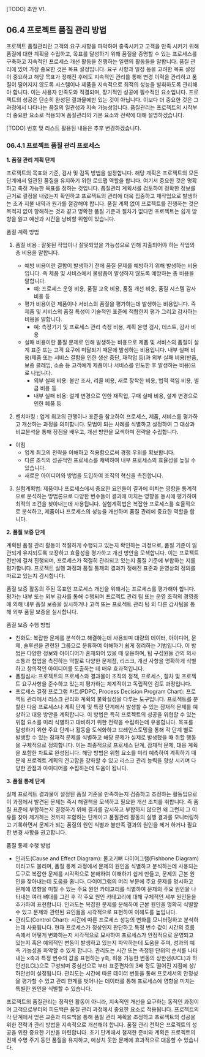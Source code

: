 [TODO] 초안 V1.

## 06.4 프로젝트 품질 관리 방법
프로젝트 품질관리란 고객의 요구 사항을 파악하여 충족시키고 고객을 만족 시키기 위해 품질에 대한 계획을 수립하고, 목표를 달성하기 위해 품질을 증명할 수 있는 프로세스를 구축하고 지속적인 프로세스 개선 활동을 진행하는 일련의 활동들을 말합니다. 품질 관리에 있어 가장 중요한 것은 목표 설정입니다. 요구 사항과 일정 등을 고려한 목표 설정이 중요하고 해당 목표가 정해진 후에도 지속적인 관리를 통해 변경 이력을 관리하고 품질이 떨어지지 않도록 시스템이나 제품을 지속적으로 최적의 성능을 발휘하도록 관리해야 합니다. 
이는 사용자 만족도와 직결되며, 장기적인 성공에 필수적인 요소입니다.
프로젝트의 성공은 단순히 완성된 결과물에만 있는 것이 아닙니다. 이보다 더 중요한 것은 그 과정에서 나타나는 품질의 일관성과 지속 가능성입니다. 품질관리는 프로젝트의 시작부터 중요한 요소로 적용되며 품질관리의 기본 요소와 전략에 대해 설명하겠습니다.

[TODO] 번호 및 리스트 활용된 내용은 추후 변경하겠습니다.
### 06.4.1 프로젝트 품질 관리 프로세스
**1. 품질 관리 계획 단계**

프로젝트의 목표와 기준, 검사 및 감독 방법을 설정합니다. 해당 계획은 프로젝트의 모든 단계에서 일관된 품질을 유지하기 위한 로드맵 역할을 합니다. 여기서 중요한 것은 명확하고 측정 가능한 목표를 정하는 것입니다. 품질관리 계획서를 검토하여 정확한 정보를 근거로 결정을 내렸는지 확인하고 프로젝트의 관리에 더욱 집중하고 재작업으로 발생하는 초과 지불 내역과 원가를 절감해야 합니다. 품질 계획 없이 프로젝트를 진행하는 것은 목적지 없이 항해하는 것과 같고 명확한 품질 기준과 절차가 없다면 프로젝트는 쉽게 방향을 잃고 예산과 시간을 낭비할 위험이 있습니다.

품질 계획 방법 
1. 품질 비용 : 잘못된 작업이나 잘못되었을 가능성으로 인해 지출되어야 하는 작업의 총 비용을 말합니다.
    - 예방 비용이란 결함이 발생하기 전에 품질 문제를 예방하기 위해 발생하는 비용입니다. 즉 제품 및 서비스에서 불량품이 발생하지 않도록 예방하는 총 비용을 말합니다.
        - 예: 프로세스 운영 비용, 품질 교육 비용, 품질 개선 비용, 품질 시스템 감사 비용 등
    - 평가 비용이란 제품이나 서비스의 품질을 평가하는데 발생하는 비용입니다. 즉 제품 및 서비스의 품질 특성이 기술적인 표준에 적합한지 평가 그리고 감사하는 비용을 말합니다.
        - 예: 측정기기 및 프로세스 관리 측정 비용, 계획 운영 검사, 테스트, 감사 비용
    - 실패 비용이란 품질 문제로 인해 발생하는 비용으로 제품 및 서비스의 품질이 설계 표준 또는 고객 요구에 미달되기 때문에 발생하는 비용입니다. 내부 실패 비용(제품 또는 서비스 결함을 인한 생산 중단, 재작업 등)과 외부 실패 비용(반품, 보증 클레임, 소송 등 고객에게 제품이나 서비스를 인도한 후 발생하는 비용)으로 나뉩니다.
        - 외부 실패 비용: 불만 조사, 리콜 비용, 새로 장착한 비용, 법적 책임 비용, 벌금 비용 등
        - 내부 실패 비용: 설계 변경으로 인한 재작업, 구매 실패 비용, 설계 변경으로 인한 폐품 등
    
2. 벤치마킹 : 업계 최고의 관행이나 표준을 참고하여 프로세스, 제품, 서비스를 평가하고 개선하는 과정을 의미합니다. 모범이 되는 사례를 식별하고 설정하여 그 대상과 비교분석을 통해 장점을 배우고, 개선 방안을 모색하며 전략을 수립합니다.
- 이점
    - 업계 최고의 전략을 이해하고 적용함으로써 경쟁 우위를 확보합니다.
    - 다른 조직의 성공적인 프로세스를 채택하여 내부 프로세스의 효율성을 높일 수 있습니다.
    - 새로운 아이디어와 방법을 도입하여 조직의 혁신을 촉진합니다.

3. 실험계획법: 제품이나 프로세스에서 중요한 요인들이 결과에 미치는 영향을 통계적으로 분석하는 방법론으로 다양한 변수들이 결과에 미치는 영향을 동시에 평가하여 최적의 조건을 찾아내는데 사용됩니다. 실험계획법은 복잡한 프로세스를 효율적으로 분석하고, 제품이나 프로세스의 성능을 개선하며 품질 관리에 중요한 역할을 합니다.

**2. 품질 보증 단계**

계획된 품질 관리 활동이 적절하게 수행되고 있는지 확인하는 과정으로, 품질 기준이 일관되게 유지되도록 보장하고 효율성을 평가하고 개선 방안을 모색합니다. 이는 프로젝트 전반에 걸쳐 진행되며, 프로세스가 적절히 관리되고 있는지 품질 기준에 부합하는 지를 평가합니다. 프로젝트 실행 과정과 품질 통제의 결과가 정해진 표준과 운영상의 정의를 따르고 있는지 감시합니다.

품질 보증 활동의 주된 목표인 프로세스 개선을 위해서는 프로세스를 평가해야 합니다. 평가는 내부 또는 외부 감사를 통해 수행되며 프로젝트 관리 팀 또는 운영 조직의 경영층에 의해 내부 품질 보증을 실시하거나 고객 또는 프로젝트 관리 팀 외 다른 감사팀을 통해 외부 품질 보증을 실시합니다.

품질 보증 수행 방법
- 친화도: 복잡한 문제를 분석하고 해결하는데 사용되며 대량의 데이터, 아이디어, 문제, 솔루션을 관련된 그룹으로 분류하여 이해하기 쉽게 정리하는 기법입니다. 이 방법은 다양한 정보와 아이디어가 혼재되어 있을 때 유용하며, 팀 구성원들 간의 의사소통과 협업을 촉진하는 역할로 다양한 문제점, 리스크, 개선 사항을 명확하게 식별하고 창의적인 아이디어를 도출하는 데 매우 효과적입니다.
- 품질심사: 프로젝트의 프로세스와 결과물이 조직의 정책, 프로세스, 절차 및 프로젝트 요구사항을 준수하고 있는지 평가하는 체계적이고 독립적인 검토 과정입니다.
- 프로세스 결정 프로그램 차트(PDPC, Process Decision Program Chart): 프로젝트 관리에서 리스크 관리와 계획의 불확실성을 다루는 도구입니다. 프로젝트를 분할한 다음 프로세스나 계획 단계 및 특정 단계에서 발생할 수 있는 잠재적 문제를 예상하고 대응 방안을 계획합니다. 이 방법은 특히 프로젝트의 성공을 위협할 수 있는 위험 요소를 미리 식별하고 대비하기 위한 전략을 수립하는데 유용합니다. 목표를 달성하기 위한 주요 단계나 활동을 도식화하고 브레인스토밍을 통해 각 단계 별로 발생할 수 있는 잠재적 문제를 식별하고 해당 문제가 실제로 발생했을 때 취할 행동을 구체적으로 정의합니다. 이는 최종적으로 프로세스 단계, 잠재적 문제, 대응 계획을 포함한 차트로 완성됩니다. 해당 방법은 위험 요소를 미리 예측하여 계획하기 때문에 프로젝트 계획의 견고함을 강화할 수 있고 리스크 관리 능력을 향상 시키며 다양한 관점과 아이디어를 수집하는데 도움이 됩니다.

**3. 품질 통제 단계**

실제 프로젝트 결과물이 설정된 품질 기준을 만족하는지 검증하고 조정하는 활동입으로 이 과정에서 발견된 문제는 즉시 해결책을 모색하고 필요한 개선 조치를 취합니다. 즉 품질 표준에 부합하는지 결정하기 위해 결과를 감시하고 부합하지 않으면 왜 그런지 그 이유를 찾아 제거하는 것까지 포함하는 단계이고 품질관리 활동의 실행 결과를 모니터링하고 기록하면서 문제가 되는 품질의 원인 식별과 불만족 결과의 원인을 제거 하거나 필요한 변경 사항을 권고합니다.

품질 통제 수행 방법
- 인과도(Cause and Effect Diagram): 물고기뼈 다이어그램(Fishbone Diagram)이라고도 불리며, 품질 통제 과정에서 문제의 원인을 식별하고 분석하는데 사용되는 도구로 복잡한 문제를 시각적으로 분해하여 이해하기 쉽게 만들고, 문제의 근본 원인을 찾아내는데 도움을 줍니다. 다이어그램의 머리 부분에 주요 문제를 명시하고 문제에 영향을 미칠 수 있는 주요 원인 카테고리를 식별하여 문제의 주요 원인을 나타내는 여러 뼈대를 그린 후 각 주요 원인 카테고리에 대해 구체적인 세부 원인들을 추가하여 표현합니다. 인과도는 복잡한 문제를 분해하여 근본 원인을 명확히 식별할 수 있고 문제와 관련된 요인들을 시각적으로 표현하여 이해도를 높입니다.
- 관리도(Control Chart): 시간에 따른 프로세스 성능의 변화를 모니터링하고 분석하는데 사용됩니다. 현재 프로세스가 정상인지 판단하고 특정 변수 값이 시간의 흐름 속에서 어떻게 변화하는지 시각적으로 묘사하여 프로세스가 안정적으로 운영되고 있는지 혹은 예외적인 변동이 발생하고 있는지 파악하는데 도움을 주며, 성과의 예측 가능성을 파악할 수 있게 합니다. 관리도는 시간 또는 측정된 단위의 순서를 나타내는 x축과 특정 변수의 값을 표현하는 y축, 허용 가능한 변동의 상한선(UCL)과 하안선(LCL)으로 구성되며 중심선으로 부터 표준편차의 3배 정도 떨어진 지점에 상/하안선이 설정됩니다. 관리도는 시간에 따른 데이터 변동을 통해 프로세서의 안정성을 평가할 수 있고 관리 한계를 벗어나는 데이터를 통해 프로세스에 영향을 미치는 특별한 원인을 식별할 수 있습니다.

프로젝트의 품질관리는 정적인 활동이 아니라, 지속적인 개선을 요구하는 동적인 과정이며 고객으로부터의 피드백은 품질 관리 과정에서 중요한 요소로 적용됩니다. 프로젝트의 각 단계에서 얻은 교훈과 피드백을 통해 품질 관리 계획을 조정하고 프로젝트의 성공을 위한 전략과 관리 방법을 지속적으로 개선해야 합니다. 품질 관리 전략은 프로젝트의 성공을 위한 중요한 기반을 마련합니다. 초기 단계에서 철저한 준비와 계획은 프로젝트의 전체 수명 주기 동안 품질을 유지하고, 예상치 못한 문제에 효과적으로 대응할 수 있습니다.
